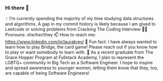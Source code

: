 ### Hi there 👋
💡 I’m currently spending the majority of my time studying data structures and algorithms. A gap in my commit history is likely because I am glued to Leetcode or solving problems from Cracking The Coding Interview 
🏳️‍🌈 Pronouns: she/her/they 
📫 How to reach me: https://www.linkedin.com/in/laurakrey/
🤠 Fun fact: I have always wanted to learn how to play Bridge, the card game! Please reach out if you know how to play or want somebody to learn with.
💬 As a recent graduate from The Grace Hopper Program at Fullstack Academy, I plan to represent the LGBTQ+ community in Big Tech as a Software Engineer. I hope to inspire and spread awareness to younger women, letting them know that they, too, are capable of being Software Engineers! 
